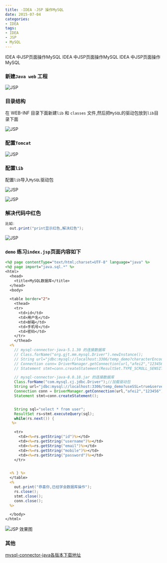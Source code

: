 ```yaml
---
title: -IDEA -JSP 操作MySQL
date: 2015-07-04
categories: 
- IDEA
tags:
- IDEA
- JSP
- MySQL
---
```

IDEA 中JSP页面操作MySQL
IDEA 中JSP页面操作MySQL
IDEA 中JSP页面操作MySQL

<!-- more -->

### 新建`Java web` 工程

![JSP](/img/java/jsp/jsp_01.png "JSP")

### 目录结构

在 WEB-INF 目录下面新建`lib` 和 `classes` 文件,然后把`MySQL`的驱动包放到`lib`目录下面

![JSP](/img/java/jsp/jsp_02.png "JSP")

### 配置`Tomcat`

![JSP](/img/java/jsp/jsp_03.png "JSP")

### 配置`lib`

配置`lib`导入`MySQL`驱动包

![JSP](/img/java/jsp/jsp_04.png "JSP")

![JSP](/img/java/jsp/jsp_05.png "JSP")

### 解决代码中红色

```java
比如:
  out.print("print显示红色,解决红色");
```

![JSP](/img/java/jsp/jsp_06.png "JSP")

### `demo` 练习`index.jsp`页面内容如下

```jsp
<%@ page contentType="text/html;charset=UTF-8" language="java" %>
<%@ page import="java.sql.*" %>
<html>
  <head>
    <title>MySQL数据库</title>
  </head>
  <body>

  <table border="2">
    <thead>
    <tr>
      <td>id</td>
      <td>用户名</td>
      <td>邮箱</td>
      <td>手机号</td>
      <td>密码</td>
    </tr>
    </thead>
  <%
    // mysql-connector-java-5.1.30 的连接数据库
    // Class.forName("org.gjt.mm.mysql.Driver").newInstance();
    // String url="jdbc:mysql://localhost:3306/temp_demo?characterEncoding=utf8&useSSL=false";
    // Connection conn= DriverManager.getConnection(url,"afei2","123456");
    // Statement stmt=conn.createStatement(ResultSet.TYPE_SCROLL_SENSITIVE,ResultSet.CONCUR_UPDATABLE);

    // mysql-connector-java-8.0.18.jar 的连接数据库
    Class.forName("com.mysql.cj.jdbc.Driver");//加载驱动包
    String url="jdbc:mysql://localhost:3306/temp_demo?useSSL=true&serverTimezone=GMT%2B8";
    Connection conn = DriverManager.getConnection(url,"afei2","123456");
    Statement stmt=conn.createStatement();


    String sql="select * from user";
    ResultSet rs=stmt.executeQuery(sql);
    while(rs.next()) {
   %>

    <tr>
      <td><%=rs.getString("id")%></td>
      <td><%=rs.getString("username")%></td>
      <td><%=rs.getString("email")%></td>
      <td><%=rs.getString("mobile")%></td>
      <td><%=rs.getString("password")%></td>
    </tr>


  <% } %>
  </table>
  <%
    out.print("恭喜你,已经学会数据库操作");
    rs.close();
    stmt.close();
    conn.close();
  %>

  </body>
</html>
```

![JSP 效果图](/img/java/jsp/jsp_07.png "JSP 效果图")

### 其他

 [mysql-connector-java各版本下载地址](https://mvnrepository.com/artifact/mysql/mysql-connector-java "mysql-connector-java各版本下载地址")





























